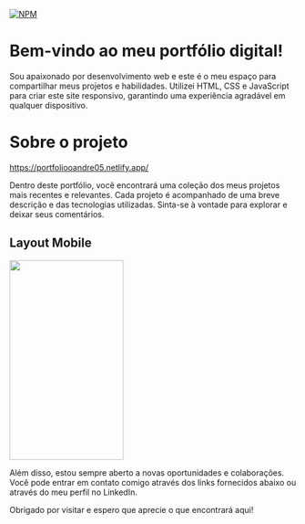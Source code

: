 [![NPM](https://img.shields.io/npm/l/react)](https://github.com/andresilva05/PORTFOLIO/blob/master/LICENSE)
# Bem-vindo ao meu portfólio digital! 
Sou apaixonado por desenvolvimento web e este é o meu espaço para compartilhar meus projetos e habilidades. Utilizei HTML, CSS e JavaScript para criar este site responsivo, garantindo uma experiência agradável em qualquer dispositivo.

# Sobre o projeto
https://portfoliooandre05.netlify.app/

Dentro deste portfólio, você encontrará uma coleção dos meus projetos mais recentes e relevantes. Cada projeto é acompanhado de uma breve descrição e das tecnologias utilizadas. Sinta-se à vontade para explorar e deixar seus comentários.

## Layout Mobile
<div  align="left" >
  <img src="https://github.com/andresilva05/PORTFOLIO/blob/master/Imagem%20do%20WhatsApp%20de%202024-05-02%20%C3%A0(s)%2021.51.27_282238f3.jpg" width="200px" height="350px"/>
</div>

Além disso, estou sempre aberto a novas oportunidades e colaborações. Você pode entrar em contato comigo através dos links fornecidos abaixo ou através do meu perfil no LinkedIn.

Obrigado por visitar e espero que aprecie o que encontrará aqui!
